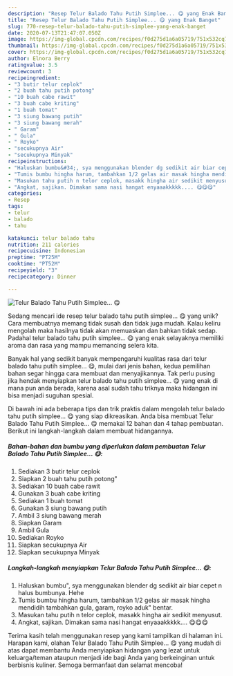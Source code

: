 ```yaml
---
description: "Resep Telur Balado Tahu Putih Simplee... 😋 yang Enak Banget"
title: "Resep Telur Balado Tahu Putih Simplee... 😋 yang Enak Banget"
slug: 770-resep-telur-balado-tahu-putih-simplee-yang-enak-banget
date: 2020-07-13T21:47:07.050Z
image: https://img-global.cpcdn.com/recipes/f0d275d1a6a05719/751x532cq70/telur-balado-tahu-putih-simplee-😋-foto-resep-utama.jpg
thumbnail: https://img-global.cpcdn.com/recipes/f0d275d1a6a05719/751x532cq70/telur-balado-tahu-putih-simplee-😋-foto-resep-utama.jpg
cover: https://img-global.cpcdn.com/recipes/f0d275d1a6a05719/751x532cq70/telur-balado-tahu-putih-simplee-😋-foto-resep-utama.jpg
author: Elnora Berry
ratingvalue: 3.5
reviewcount: 3
recipeingredient:
- "3 butir telur ceplok"
- "2 buah tahu putih potong"
- "10 buah cabe rawit"
- "3 buah cabe kriting"
- "1 buah tomat"
- "3 siung bawang putih"
- "3 siung bawang merah"
- " Garam"
- " Gula"
- " Royko"
- "secukupnya Air"
- "secukupnya Minyak"
recipeinstructions:
- "Haluskan bumbu&#34;, sya menggunakan blender dg sedikit air biar cepet n halus bumbunya. Hehe"
- "Tumis bumbu hingha harum, tambahkan 1/2 gelas air masak hingha mendidih tambahkan gula, garam, royko aduk&#34; bentar."
- "Masukan tahu putih n telor ceplok, masakk hingha air sedikit menyusut."
- "Angkat, sajikan. Dimakan sama nasi hangat enyaaakkkkk.... 😋😋😋"
categories:
- Resep
tags:
- telur
- balado
- tahu

katakunci: telur balado tahu 
nutrition: 211 calories
recipecuisine: Indonesian
preptime: "PT25M"
cooktime: "PT52M"
recipeyield: "3"
recipecategory: Dinner

---
```



![Telur Balado Tahu Putih Simplee... 😋](https://img-global.cpcdn.com/recipes/f0d275d1a6a05719/751x532cq70/telur-balado-tahu-putih-simplee-😋-foto-resep-utama.jpg)

Sedang mencari ide resep telur balado tahu putih simplee... 😋 yang unik? Cara membuatnya memang tidak susah dan tidak juga mudah. Kalau keliru mengolah maka hasilnya tidak akan memuaskan dan bahkan tidak sedap. Padahal telur balado tahu putih simplee... 😋 yang enak selayaknya memiliki aroma dan rasa yang mampu memancing selera kita.



Banyak hal yang sedikit banyak mempengaruhi kualitas rasa dari telur balado tahu putih simplee... 😋, mulai dari jenis bahan, kedua pemilihan bahan segar hingga cara membuat dan menyajikannya. Tak perlu pusing jika hendak menyiapkan telur balado tahu putih simplee... 😋 yang enak di mana pun anda berada, karena asal sudah tahu triknya maka hidangan ini bisa menjadi suguhan spesial.


Di bawah ini ada beberapa tips dan trik praktis dalam mengolah telur balado tahu putih simplee... 😋 yang siap dikreasikan. Anda bisa membuat Telur Balado Tahu Putih Simplee... 😋 memakai 12 bahan dan 4 tahap pembuatan. Berikut ini langkah-langkah dalam membuat hidangannya.

<!--inarticleads1-->

##### Bahan-bahan dan bumbu yang diperlukan dalam pembuatan Telur Balado Tahu Putih Simplee... 😋:

1. Sediakan 3 butir telur ceplok
1. Siapkan 2 buah tahu putih potong&#34;
1. Sediakan 10 buah cabe rawit
1. Gunakan 3 buah cabe kriting
1. Sediakan 1 buah tomat
1. Gunakan 3 siung bawang putih
1. Ambil 3 siung bawang merah
1. Siapkan  Garam
1. Ambil  Gula
1. Sediakan  Royko
1. Siapkan secukupnya Air
1. Siapkan secukupnya Minyak




<!--inarticleads2-->

##### Langkah-langkah menyiapkan Telur Balado Tahu Putih Simplee... 😋:

1. Haluskan bumbu&#34;, sya menggunakan blender dg sedikit air biar cepet n halus bumbunya. Hehe
1. Tumis bumbu hingha harum, tambahkan 1/2 gelas air masak hingha mendidih tambahkan gula, garam, royko aduk&#34; bentar.
1. Masukan tahu putih n telor ceplok, masakk hingha air sedikit menyusut.
1. Angkat, sajikan. Dimakan sama nasi hangat enyaaakkkkk.... 😋😋😋




Terima kasih telah menggunakan resep yang kami tampilkan di halaman ini. Harapan kami, olahan Telur Balado Tahu Putih Simplee... 😋 yang mudah di atas dapat membantu Anda menyiapkan hidangan yang lezat untuk keluarga/teman ataupun menjadi ide bagi Anda yang berkeinginan untuk berbisnis kuliner. Semoga bermanfaat dan selamat mencoba!
